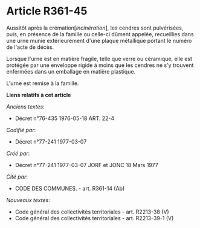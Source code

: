 # Article R361-45

Aussitôt après la crémation[*incinération*], les cendres sont pulvérisées, puis, en présence de la famille ou celle-ci dûment
appelée, recueillies dans une urne munie extérieurement d'une plaque métallique portant le numéro de l'acte de décès.

Lorsque l'urne est en matière fragile, telle que verre ou céramique, elle est protégée par une enveloppe rigide à moins que
les cendres ne s'y trouvent enfermées dans un emballage en matière plastique.

L'urne est remise à la famille.

**Liens relatifs à cet article**

_Anciens textes_:

  - Décret n°76-435 1976-05-18 ART. 22-4

_Codifié par_:

  - Décret n°77-241 1977-03-07

_Créé par_:

  - Décret n°77-241 1977-03-07 JORF et JONC 18 Mars 1977

_Cité par_:

  - CODE DES COMMUNES. - art. R361-14 (Ab)

_Nouveaux textes_:

  - Code général des collectivités territoriales - art. R2213-38 (V)
  - Code général des collectivités territoriales - art. R2213-39-1 (V)
